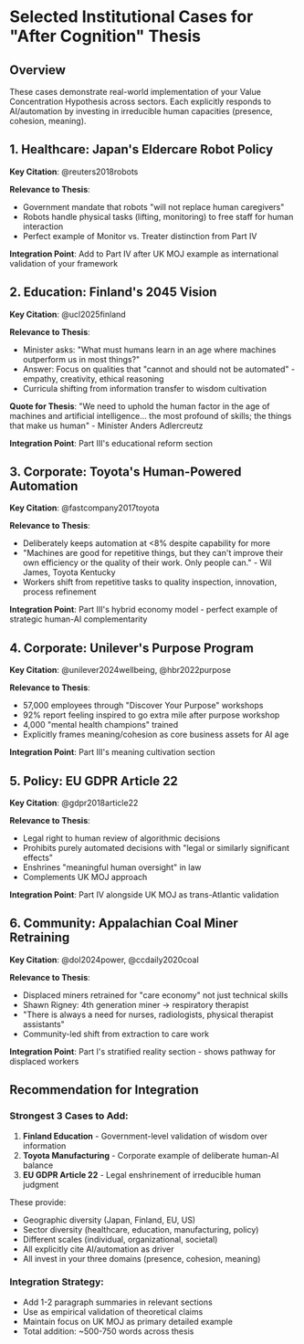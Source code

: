 # Selected Institutional Cases for "After Cognition" Thesis

## Overview
These cases demonstrate real-world implementation of your Value Concentration Hypothesis across sectors. Each explicitly responds to AI/automation by investing in irreducible human capacities (presence, cohesion, meaning).

## 1. Healthcare: Japan's Eldercare Robot Policy
**Key Citation**: @reuters2018robots

**Relevance to Thesis**:
- Government mandate that robots "will not replace human caregivers"
- Robots handle physical tasks (lifting, monitoring) to free staff for human interaction
- Perfect example of Monitor vs. Treater distinction from Part IV

**Integration Point**: Add to Part IV after UK MOJ example as international validation of your framework

## 2. Education: Finland's 2045 Vision
**Key Citation**: @ucl2025finland

**Relevance to Thesis**:
- Minister asks: "What must humans learn in an age where machines outperform us in most things?"
- Answer: Focus on qualities that "cannot and should not be automated" - empathy, creativity, ethical reasoning
- Curricula shifting from information transfer to wisdom cultivation

**Quote for Thesis**: "We need to uphold the human factor in the age of machines and artificial intelligence... the most profound of skills; the things that make us human" - Minister Anders Adlercreutz

**Integration Point**: Part III's educational reform section

## 3. Corporate: Toyota's Human-Powered Automation
**Key Citation**: @fastcompany2017toyota

**Relevance to Thesis**:
- Deliberately keeps automation at <8% despite capability for more
- "Machines are good for repetitive things, but they can't improve their own efficiency or the quality of their work. Only people can." - Wil James, Toyota Kentucky
- Workers shift from repetitive tasks to quality inspection, innovation, process refinement

**Integration Point**: Part III's hybrid economy model - perfect example of strategic human-AI complementarity

## 4. Corporate: Unilever's Purpose Program
**Key Citation**: @unilever2024wellbeing, @hbr2022purpose

**Relevance to Thesis**:
- 57,000 employees through "Discover Your Purpose" workshops
- 92% report feeling inspired to go extra mile after purpose workshop
- 4,000 "mental health champions" trained
- Explicitly frames meaning/cohesion as core business assets for AI age

**Integration Point**: Part III's meaning cultivation section

## 5. Policy: EU GDPR Article 22
**Key Citation**: @gdpr2018article22

**Relevance to Thesis**:
- Legal right to human review of algorithmic decisions
- Prohibits purely automated decisions with "legal or similarly significant effects"
- Enshrines "meaningful human oversight" in law
- Complements UK MOJ approach

**Integration Point**: Part IV alongside UK MOJ as trans-Atlantic validation

## 6. Community: Appalachian Coal Miner Retraining
**Key Citation**: @dol2024power, @ccdaily2020coal

**Relevance to Thesis**:
- Displaced miners retrained for "care economy" not just technical skills
- Shawn Rigney: 4th generation miner → respiratory therapist
- "There is always a need for nurses, radiologists, physical therapist assistants"
- Community-led shift from extraction to care work

**Integration Point**: Part I's stratified reality section - shows pathway for displaced workers

## Recommendation for Integration

### Strongest 3 Cases to Add:
1. **Finland Education** - Government-level validation of wisdom over information
2. **Toyota Manufacturing** - Corporate example of deliberate human-AI balance
3. **EU GDPR Article 22** - Legal enshrinement of irreducible human judgment

These provide:
- Geographic diversity (Japan, Finland, EU, US)
- Sector diversity (healthcare, education, manufacturing, policy)
- Different scales (individual, organizational, societal)
- All explicitly cite AI/automation as driver
- All invest in your three domains (presence, cohesion, meaning)

### Integration Strategy:
- Add 1-2 paragraph summaries in relevant sections
- Use as empirical validation of theoretical claims
- Maintain focus on UK MOJ as primary detailed example
- Total addition: ~500-750 words across thesis